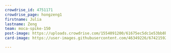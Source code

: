 ```yaml
---
crowdrise_id: 4751171
crowdrise_page: hongzeng1
firstname: Julia
lastname: Zeng
team: moca-spike-150
post-image: https://uploads.crowdrise.com/1554091200/61675ec5dc1e53bb8b8409b0b8b91040.jpg
card-image: https://user-images.githubusercontent.com/46349226/67421592-ce856f80-f59e-11e9-8312-98a274c64fa4.jpeg

---
```

